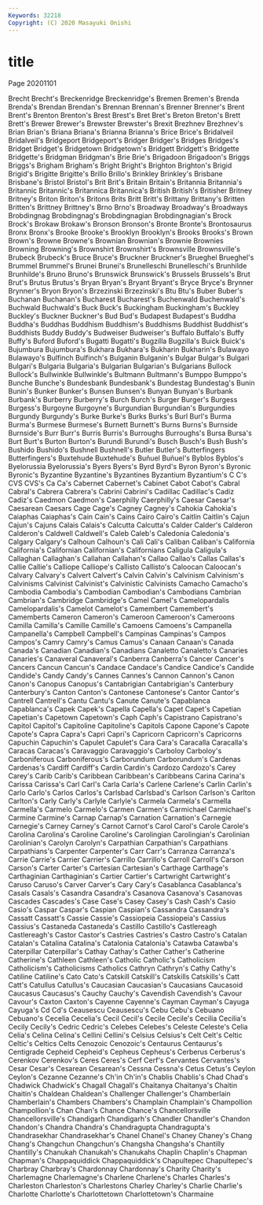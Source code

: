 ```yaml
---
Keywords: 32218
Copyright: (C) 2020 Masayuki Onishi
---
```


# title
Page 20201101

Brecht Brecht's Breckenridge Breckenridge's Bremen Bremen's Brenda Brenda's Brendan Brendan's
Brennan Brennan's Brenner Brenner's Brent Brent's Brenton Brenton's Brest Brest's
Bret Bret's Breton Breton's Brett Brett's Brewer Brewer's Brewster Brewster's
Brexit Brezhnev Brezhnev's Brian Brian's Briana Briana's Brianna Brianna's Brice
Brice's Bridalveil Bridalveil's Bridgeport Bridgeport's Bridger Bridger's Bridges Bridges's Bridget
Bridget's Bridgetown Bridgetown's Bridgett Bridgett's Bridgette Bridgette's Bridgman Bridgman's Brie
Brie's Brigadoon Brigadoon's Briggs Briggs's Brigham Brigham's Bright Bright's Brighton
Brighton's Brigid Brigid's Brigitte Brigitte's Brillo Brillo's Brinkley Brinkley's Brisbane
Brisbane's Bristol Bristol's Brit Brit's Britain Britain's Britannia Britannia's Britannic
Britannic's Britannica Britannica's British British's Britisher Britney Britney's Briton Briton's
Britons Brits Britt Britt's Brittany Brittany's Britten Britten's Brittney Brittney's
Brno Brno's Broadway Broadway's Broadways Brobdingnag Brobdingnag's Brobdingnagian Brobdingnagian's Brock
Brock's Brokaw Brokaw's Bronson Bronson's Bronte Bronte's Brontosaurus Bronx Bronx's
Brooke Brooke's Brooklyn Brooklyn's Brooks Brooks's Brown Brown's Browne Browne's
Brownian Brownian's Brownie Brownies Browning Browning's Brownshirt Brownshirt's Brownsville Brownsville's
Brubeck Brubeck's Bruce Bruce's Bruckner Bruckner's Brueghel Brueghel's Brummel Brummel's
Brunei Brunei's Brunelleschi Brunelleschi's Brunhilde Brunhilde's Bruno Bruno's Brunswick Brunswick's
Brussels Brussels's Brut Brut's Brutus Brutus's Bryan Bryan's Bryant Bryant's
Bryce Bryce's Brynner Brynner's Bryon Bryon's Brzezinski Brzezinski's Btu Btu's
Buber Buber's Buchanan Buchanan's Bucharest Bucharest's Buchenwald Buchenwald's Buchwald Buchwald's
Buck Buck's Buckingham Buckingham's Buckley Buckley's Buckner Buckner's Bud Bud's
Budapest Budapest's Buddha Buddha's Buddhas Buddhism Buddhism's Buddhisms Buddhist Buddhist's
Buddhists Buddy Buddy's Budweiser Budweiser's Buffalo Buffalo's Buffy Buffy's Buford
Buford's Bugatti Bugatti's Bugzilla Bugzilla's Buick Buick's Bujumbura Bujumbura's Bukhara
Bukhara's Bukharin Bukharin's Bulawayo Bulawayo's Bulfinch Bulfinch's Bulganin Bulganin's Bulgar
Bulgar's Bulgari Bulgari's Bulgaria Bulgaria's Bulgarian Bulgarian's Bulgarians Bullock Bullock's
Bullwinkle Bullwinkle's Bultmann Bultmann's Bumppo Bumppo's Bunche Bunche's Bundesbank Bundesbank's
Bundestag Bundestag's Bunin Bunin's Bunker Bunker's Bunsen Bunsen's Bunyan Bunyan's
Burbank Burbank's Burberry Burberry's Burch Burch's Burger Burger's Burgess Burgess's
Burgoyne Burgoyne's Burgundian Burgundian's Burgundies Burgundy Burgundy's Burke Burke's Burks
Burks's Burl Burl's Burma Burma's Burmese Burmese's Burnett Burnett's Burns
Burns's Burnside Burnside's Burr Burr's Burris Burris's Burroughs Burroughs's Bursa
Bursa's Burt Burt's Burton Burton's Burundi Burundi's Busch Busch's Bush
Bush's Bushido Bushido's Bushnell Bushnell's Butler Butler's Butterfingers Butterfingers's Buxtehude
Buxtehude's Buñuel Buñuel's Byblos Byblos's Byelorussia Byelorussia's Byers Byers's Byrd
Byrd's Byron Byron's Byronic Byronic's Byzantine Byzantine's Byzantines Byzantium Byzantium's
C C's CVS CVS's Ca Ca's Cabernet Cabernet's Cabinet Cabot
Cabot's Cabral Cabral's Cabrera Cabrera's Cabrini Cabrini's Cadillac Cadillac's Cadiz
Cadiz's Caedmon Caedmon's Caerphilly Caerphilly's Caesar Caesar's Caesarean Caesars Cage
Cage's Cagney Cagney's Cahokia Cahokia's Caiaphas Caiaphas's Cain Cain's Cains
Cairo Cairo's Caitlin Caitlin's Cajun Cajun's Cajuns Calais Calais's Calcutta
Calcutta's Calder Calder's Calderon Calderon's Caldwell Caldwell's Caleb Caleb's Caledonia
Caledonia's Calgary Calgary's Calhoun Calhoun's Cali Cali's Caliban Caliban's California
California's Californian Californian's Californians Caligula Caligula's Callaghan Callaghan's Callahan Callahan's
Callao Callao's Callas Callas's Callie Callie's Calliope Calliope's Callisto Callisto's
Caloocan Caloocan's Calvary Calvary's Calvert Calvert's Calvin Calvin's Calvinism Calvinism's
Calvinisms Calvinist Calvinist's Calvinistic Calvinists Camacho Camacho's Cambodia Cambodia's Cambodian
Cambodian's Cambodians Cambrian Cambrian's Cambridge Cambridge's Camel Camel's Camelopardalis Camelopardalis's
Camelot Camelot's Camembert Camembert's Camemberts Cameron Cameron's Cameroon Cameroon's Cameroons
Camilla Camilla's Camille Camille's Camoens Camoens's Campanella Campanella's Campbell Campbell's
Campinas Campinas's Campos Campos's Camry Camry's Camus Camus's Canaan Canaan's
Canada Canada's Canadian Canadian's Canadians Canaletto Canaletto's Canaries Canaries's Canaveral
Canaveral's Canberra Canberra's Cancer Cancer's Cancers Cancun Cancun's Candace Candace's
Candice Candice's Candide Candide's Candy Candy's Cannes Cannes's Cannon Cannon's
Canon Canon's Canopus Canopus's Cantabrigian Cantabrigian's Canterbury Canterbury's Canton Canton's
Cantonese Cantonese's Cantor Cantor's Cantrell Cantrell's Cantu Cantu's Canute Canute's
Capablanca Capablanca's Capek Capek's Capella Capella's Capet Capet's Capetian Capetian's
Capetown Capetown's Caph Caph's Capistrano Capistrano's Capitol Capitol's Capitoline Capitoline's
Capitols Capone Capone's Capote Capote's Capra Capra's Capri Capri's Capricorn
Capricorn's Capricorns Capuchin Capuchin's Capulet Capulet's Cara Cara's Caracalla Caracalla's
Caracas Caracas's Caravaggio Caravaggio's Carboloy Carboloy's Carboniferous Carboniferous's Carborundum Carborundum's
Cardenas Cardenas's Cardiff Cardiff's Cardin Cardin's Cardozo Cardozo's Carey Carey's
Carib Carib's Caribbean Caribbean's Caribbeans Carina Carina's Carissa Carissa's Carl
Carl's Carla Carla's Carlene Carlene's Carlin Carlin's Carlo Carlo's Carlos
Carlos's Carlsbad Carlsbad's Carlson Carlson's Carlton Carlton's Carly Carly's Carlyle
Carlyle's Carmela Carmela's Carmella Carmella's Carmelo Carmelo's Carmen Carmen's Carmichael
Carmichael's Carmine Carmine's Carnap Carnap's Carnation Carnation's Carnegie Carnegie's Carney
Carney's Carnot Carnot's Carol Carol's Carole Carole's Carolina Carolina's Caroline
Caroline's Carolingian Carolingian's Carolinian Carolinian's Carolyn Carolyn's Carpathian Carpathian's Carpathians
Carpathians's Carpenter Carpenter's Carr Carr's Carranza Carranza's Carrie Carrie's Carrier
Carrier's Carrillo Carrillo's Carroll Carroll's Carson Carson's Carter Carter's Cartesian
Cartesian's Carthage Carthage's Carthaginian Carthaginian's Cartier Cartier's Cartwright Cartwright's Caruso
Caruso's Carver Carver's Cary Cary's Casablanca Casablanca's Casals Casals's Casandra
Casandra's Casanova Casanova's Casanovas Cascades Cascades's Case Case's Casey Casey's
Cash Cash's Casio Casio's Caspar Caspar's Caspian Caspian's Cassandra Cassandra's
Cassatt Cassatt's Cassie Cassie's Cassiopeia Cassiopeia's Cassius Cassius's Castaneda Castaneda's
Castillo Castillo's Castlereagh Castlereagh's Castor Castor's Castries Castries's Castro Castro's
Catalan Catalan's Catalina Catalina's Catalonia Catalonia's Catawba Catawba's Caterpillar Caterpillar's
Cathay Cathay's Cather Cather's Catherine Catherine's Cathleen Cathleen's Catholic Catholic's
Catholicism Catholicism's Catholicisms Catholics Cathryn Cathryn's Cathy Cathy's Catiline Catiline's
Cato Cato's Catskill Catskill's Catskills Catskills's Catt Catt's Catullus Catullus's
Caucasian Caucasian's Caucasians Caucasoid Caucasus Caucasus's Cauchy Cauchy's Cavendish Cavendish's
Cavour Cavour's Caxton Caxton's Cayenne Cayenne's Cayman Cayman's Cayuga Cayuga's
Cd Cd's Ceausescu Ceausescu's Cebu Cebu's Cebuano Cebuano's Cecelia Cecelia's
Cecil Cecil's Cecile Cecile's Cecilia Cecilia's Cecily Cecily's Cedric Cedric's
Celebes Celebes's Celeste Celeste's Celia Celia's Celina Celina's Cellini Cellini's
Celsius Celsius's Celt Celt's Celtic Celtic's Celtics Celts Cenozoic Cenozoic's
Centaurus Centaurus's Centigrade Cepheid Cepheid's Cepheus Cepheus's Cerberus Cerberus's Cerenkov
Cerenkov's Ceres Ceres's Cerf Cerf's Cervantes Cervantes's Cesar Cesar's Cesarean
Cesarean's Cessna Cessna's Cetus Cetus's Ceylon Ceylon's Cezanne Cezanne's Ch'in
Ch'in's Chablis Chablis's Chad Chad's Chadwick Chadwick's Chagall Chagall's Chaitanya
Chaitanya's Chaitin Chaitin's Chaldean Chaldean's Challenger Challenger's Chamberlain Chamberlain's Chambers
Chambers's Champlain Champlain's Champollion Champollion's Chan Chan's Chance Chance's Chancellorsville
Chancellorsville's Chandigarh Chandigarh's Chandler Chandler's Chandon Chandon's Chandra Chandra's Chandragupta
Chandragupta's Chandrasekhar Chandrasekhar's Chanel Chanel's Chaney Chaney's Chang Chang's Changchun
Changchun's Changsha Changsha's Chantilly Chantilly's Chanukah Chanukah's Chanukahs Chaplin Chaplin's
Chapman Chapman's Chappaquiddick Chappaquiddick's Chapultepec Chapultepec's Charbray Charbray's Chardonnay Chardonnay's
Charity Charity's Charlemagne Charlemagne's Charlene Charlene's Charles Charles's Charleston Charleston's
Charlestons Charley Charley's Charlie Charlie's Charlotte Charlotte's Charlottetown Charlottetown's Charmaine
